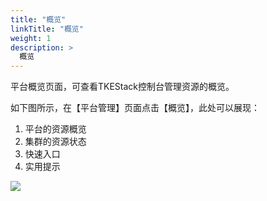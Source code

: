 ```yaml
---
title: "概览"
linkTitle: "概览"
weight: 1
description: >
  概览
---
```


平台概览页面，可查看TKEStack控制台管理资源的概览。

如下图所示，在【平台管理】页面点击【概览】，此处可以展现：

1. 平台的资源概览
2. 集群的资源状态
3. 快速入口
4. 实用提示

![](../../../../images/overview.png)

